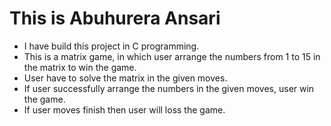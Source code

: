 # This is Abuhurera Ansari
- I have build this project in C programming.
- This is a matrix game, in which user arrange the numbers from 1 to 15 in the matrix to win the game.
- User have to solve the matrix in the given moves.
- If user successfully arrange the numbers in the given moves, user win the game.
- If user moves finish then user will loss the game.
